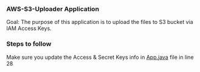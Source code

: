 ### AWS-S3-Uploader Application

Goal: The purpose of this application is to upload the files to S3 bucket via IAM Access Keys.

### Steps to follow

Make sure you update the Access & Secret Keys info in [App.java](https://github.com/ravi2krishna/aws-s3-java-api-keys/blob/master/src/main/java/com/ravi/apikeys/App.java) file in line 28


